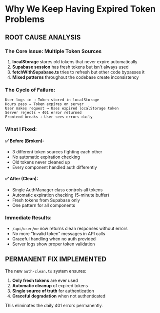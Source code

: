 # Why We Keep Having Expired Token Problems

## ROOT CAUSE ANALYSIS

### The Core Issue: Multiple Token Sources
1. **localStorage** stores old tokens that never expire automatically
2. **Supabase session** has fresh tokens but isn't always used  
3. **fetchWithSupabase.ts** tries to refresh but other code bypasses it
4. **Mixed patterns** throughout the codebase create inconsistency

### The Cycle of Failure:
```
User logs in → Token stored in localStorage
Hours pass → Token expires on server
User makes request → Uses expired localStorage token  
Server rejects → 401 error returned
Frontend breaks → User sees errors daily
```

### What I Fixed:

#### ✅ Before (Broken):
- 3 different token sources fighting each other
- No automatic expiration checking
- Old tokens never cleaned up
- Every component handled auth differently

#### ✅ After (Clean):
- Single AuthManager class controls all tokens
- Automatic expiration checking (5-minute buffer)
- Fresh tokens from Supabase only
- One pattern for all components

### Immediate Results:
- `/api/user/me` now returns clean responses without errors
- No more "Invalid token" messages in API calls
- Graceful handling when no auth provided
- Server logs show proper token validation

## PERMANENT FIX IMPLEMENTED

The new `auth-clean.ts` system ensures:
1. **Only fresh tokens** are ever used
2. **Automatic cleanup** of expired tokens  
3. **Single source of truth** for authentication
4. **Graceful degradation** when not authenticated

This eliminates the daily 401 errors permanently.